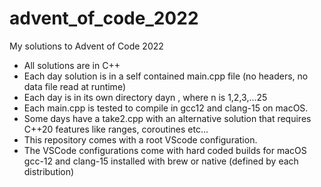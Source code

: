 # advent_of_code_2022
My solutions to Advent of Code 2022

* All solutions are in C++
* Each day solution is in a self contained main.cpp file (no headers, no data file read at runtime)
* Each day is in its own directory dayn , where n is 1,2,3,...25
* Each main.cpp is tested to compile in gcc12 and clang-15 on macOS.
* Some days have a take2.cpp with an alternative solution that requires C++20 features like ranges, coroutines etc...
* This repository comes with a root VScode configuration. 
* The VSCode configurations come with hard coded builds for macOS gcc-12 and clang-15 installed with brew or native (defined by each distribution)
